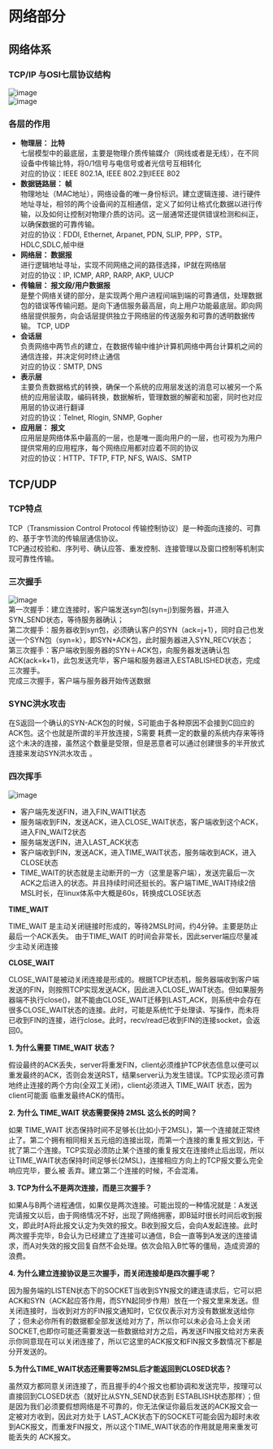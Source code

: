 # 网络部分

## 网络体系
### TCP/IP 与OSI七层协议结构
![image](https://github.com/viviant1224/Android-Knowledge-System/blob/main/images/%E8%AE%A1%E7%AE%97%E6%9C%BA%E7%9B%B8%E5%85%B3/net1.png)  
![image](https://github.com/viviant1224/Android-Knowledge-System/blob/main/images/%E8%AE%A1%E7%AE%97%E6%9C%BA%E7%9B%B8%E5%85%B3/net2.png)  
### 各层的作用
* **物理层： 比特**  
七层模型中的最底层，主要是物理介质传输媒介（网线或者是无线），在不同设备中传输比特，将0/1信号与电信号或者光信号互相转化  
对应的协议：IEEE 802.1A, IEEE 802.2到IEEE 802
* **数据链路层： 帧**  
物理地址（MAC地址），网络设备的唯一身份标识。建立逻辑连接、进行硬件地址寻址，相邻的两个设备间的互相通信，定义了如何让格式化数据以进行传输，以及如何让控制对物理介质的访问。这一层通常还提供错误检测和纠正，以确保数据的可靠传输。  
对应的协议：FDDI, Ethernet, Arpanet, PDN, SLIP, PPP，STP。HDLC,SDLC,帧中继
* **网络层： 数据报**  
进行逻辑地址寻址，实现不同网络之间的路径选择，IP就在网络层  
对应的协议：IP, ICMP, ARP, RARP, AKP, UUCP
* **传输层： 报文段/用户数据报**  
是整个网络关键的部分，是实现两个用户进程间端到端的可靠通信，处理数据包的错误等传输问题。是向下通信服务最高层，向上用户功能最底层。即向网络层提供服务，向会话层提供独立于网络层的传送服务和可靠的透明数据传输。	TCP, UDP
* **会话层**  
负责网络中两节点的建立，在数据传输中维护计算机网络中两台计算机之间的通信连接，并决定何时终止通信  
对应的协议：SMTP, DNS
* **表示层**  
主要负责数据格式的转换，确保一个系统的应用层发送的消息可以被另一个系统的应用层读取，编码转换，数据解析，管理数据的解密和加密，同时也对应用层的协议进行翻译  
对应的协议：Telnet, Rlogin, SNMP, Gopher
* **应用层： 报文**  
应用层是网络体系中最高的一层，也是唯一面向用户的一层，也可视为为用户提供常用的应用程序，每个网络应用都对应着不同的协议  
对应的协议：HTTP、TFTP, FTP, NFS, WAIS、SMTP

## TCP/UDP
### TCP特点
TCP（Transmission Control Protocol 传输控制协议）是一种面向连接的、可靠的、基于字节流的传输层通信协议。   
TCP通过校验和、序列号、确认应答、重发控制、连接管理以及窗口控制等机制实现可靠性传输。
### 三次握手
![image](https://github.com/viviant1224/Android-Knowledge-System/blob/main/images/%E8%AE%A1%E7%AE%97%E6%9C%BA%E7%9B%B8%E5%85%B3/net3.png)   
第一次握手：建立连接时，客户端发送syn包(syn=j)到服务器，并进入SYN_SEND状态，等待服务器确认；   
第二次握手：服务器收到syn包，必须确认客户的SYN（ack=j+1），同时自己也发送一个SYN包（syn=k），即SYN+ACK包，此时服务器进入SYN_RECV状态；   
第三次握手：客户端收到服务器的SYN＋ACK包，向服务器发送确认包ACK(ack=k+1)，此包发送完毕，客户端和服务器进入ESTABLISHED状态，完成三次握手。   
完成三次握手，客户端与服务器开始传送数据
### SYNC洪水攻击
在S返回一个确认的SYN-ACK包的时候，S可能由于各种原因不会接到C回应的ACK包。这个也就是所谓的半开放连接，S需要 耗费一定的数量的系统内存来等待这个未决的连接，虽然这个数量是受限，但是恶意者可以通过创建很多的半开放式连接来发动SYN洪水攻击 。
### 四次挥手
![image](https://github.com/viviant1224/Android-Knowledge-System/blob/main/images/%E8%AE%A1%E7%AE%97%E6%9C%BA%E7%9B%B8%E5%85%B3/net4.png)   
* 客户端先发送FIN，进入FIN_WAIT1状态
* 服务端收到FIN，发送ACK，进入CLOSE_WAIT状态，客户端收到这个ACK，进入FIN_WAIT2状态
* 服务端发送FIN，进入LAST_ACK状态
* 客户端收到FIN，发送ACK，进入TIME_WAIT状态，服务端收到ACK，进入CLOSE状态
* TIME_WAIT的状态就是主动断开的一方（这里是客户端），发送完最后一次ACK之后进入的状态。并且持续时间还挺长的。客户端TIME_WAIT持续2倍MSL时长，在linux体系中大概是60s，转换成CLOSE状态

**TIME_WAIT**

   TIME_WAIT 是主动关闭链接时形成的，等待2MSL时间，约4分钟。主要是防止最后一个ACK丢失。 由于TIME_WAIT 的时间会非常长，因此server端应尽量减少主动关闭连接

**CLOSE_WAIT**

   CLOSE_WAIT是被动关闭连接是形成的。根据TCP状态机，服务器端收到客户端发送的FIN，则按照TCP实现发送ACK，因此进入CLOSE_WAIT状态。但如果服务器端不执行close()，就不能由CLOSE_WAIT迁移到LAST_ACK，则系统中会存在很多CLOSE_WAIT状态的连接。此时，可能是系统忙于处理读、写操作，而未将已收到FIN的连接，进行close。此时，recv/read已收到FIN的连接socket，会返回0。

**1. 为什么需要 TIME_WAIT 状态？**

   假设最终的ACK丢失，server将重发FIN，client必须维护TCP状态信息以便可以重发最终的ACK，否则会发送RST，结果server认为发生错误。TCP实现必须可靠地终止连接的两个方向(全双工关闭)，client必须进入 TIME_WAIT 状态，因为client可能面 临重发最终ACK的情形。

**2. 为什么 TIME_WAIT 状态需要保持 2MSL 这么长的时间？**

   如果 TIME_WAIT 状态保持时间不足够长(比如小于2MSL)，第一个连接就正常终止了。第二个拥有相同相关五元组的连接出现，而第一个连接的重复报文到达，干扰了第二个连接。TCP实现必须防止某个连接的重复报文在连接终止后出现，所以让TIME_WAIT状态保持时间足够长(2MSL)，连接相应方向上的TCP报文要么完全响应完毕，要么被 丢弃。建立第二个连接的时候，不会混淆。

**3. TCP为什么不是两次连接，而是三次握手？**

   如果A与B两个进程通信，如果仅是两次连接。可能出现的一种情况就是：A发送完请报文以后，由于网络情况不好，出现了网络拥塞，即B延时很长时间后收到报文，即此时A将此报文认定为失效的报文。B收到报文后，会向A发起连接。此时两次握手完毕，B会认为已经建立了连接可以通信，B会一直等到A发送的连接请求，而A对失效的报文回复自然不会处理。依次会陷入B忙等的僵局，造成资源的浪费。

**4. 为什么建立连接协议是三次握手，而关闭连接却是四次握手呢？**

   因为服务端的LISTEN状态下的SOCKET当收到SYN报文的建连请求后，它可以把ACK和SYN（ACK起应答作用，而SYN起同步作用）放在一个报文里来发送。但关闭连接时，当收到对方的FIN报文通知时，它仅仅表示对方没有数据发送给你了；但未必你所有的数据都全部发送给对方了，所以你可以未必会马上会关闭SOCKET,也即你可能还需要发送一些数据给对方之后，再发送FIN报文给对方来表示你同意现在可以关闭连接了，所以它这里的ACK报文和FIN报文多数情况下都是分开发送的。

**5.为什么TIME_WAIT状态还需要等2MSL后才能返回到CLOSED状态？**

   虽然双方都同意关闭连接了，而且握手的4个报文也都协调和发送完毕，按理可以直接回到CLOSED状态（就好比从SYN_SEND状态到 ESTABLISH状态那样）；但是因为我们必须要假想网络是不可靠的，你无法保证你最后发送的ACK报文会一定被对方收到，因此对方处于 LAST_ACK状态下的SOCKET可能会因为超时未收到ACK报文，而重发FIN报文，所以这个TIME_WAIT状态的作用就是用来重发可能丢失的 ACK报文。

